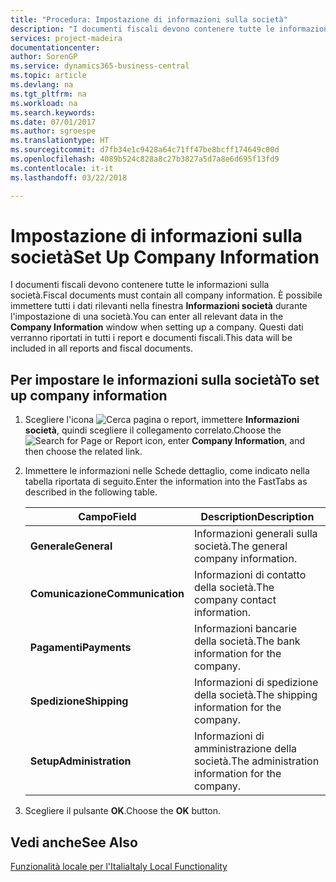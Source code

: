 ```yaml
---
title: "Procedura: Impostazione di informazioni sulla società"
description: "I documenti fiscali devono contenere tutte le informazioni sulla società. È possibile immettere tutti i dati rilevanti nella finestra **Informazioni società** durante l'impostazione di una società."
services: project-madeira
documentationcenter: 
author: SorenGP
ms.service: dynamics365-business-central
ms.topic: article
ms.devlang: na
ms.tgt_pltfrm: na
ms.workload: na
ms.search.keywords: 
ms.date: 07/01/2017
ms.author: sgroespe
ms.translationtype: HT
ms.sourcegitcommit: d7fb34e1c9428a64c71ff47be8bcff174649c00d
ms.openlocfilehash: 4089b524c828a8c27b3827a5d7a8e6d695f13fd9
ms.contentlocale: it-it
ms.lasthandoff: 03/22/2018

---
```

# <a name="set-up-company-information"></a><span data-ttu-id="44649-104">Impostazione di informazioni sulla società</span><span class="sxs-lookup"><span data-stu-id="44649-104">Set Up Company Information</span></span>
<span data-ttu-id="44649-105">I documenti fiscali devono contenere tutte le informazioni sulla società.</span><span class="sxs-lookup"><span data-stu-id="44649-105">Fiscal documents must contain all company information.</span></span> <span data-ttu-id="44649-106">È possibile immettere tutti i dati rilevanti nella finestra **Informazioni società** durante l'impostazione di una società.</span><span class="sxs-lookup"><span data-stu-id="44649-106">You can enter all relevant data in the **Company Information** window when setting up a company.</span></span> <span data-ttu-id="44649-107">Questi dati verranno riportati in tutti i report e documenti fiscali.</span><span class="sxs-lookup"><span data-stu-id="44649-107">This data will be included in all reports and fiscal documents.</span></span>  

## <a name="to-set-up-company-information"></a><span data-ttu-id="44649-108">Per impostare le informazioni sulla società</span><span class="sxs-lookup"><span data-stu-id="44649-108">To set up company information</span></span>  

1.  <span data-ttu-id="44649-109">Scegliere l'icona ![Cerca pagina o report](../../media/ui-search/search_small.png "icona Cerca pagina o report"), immettere **Informazioni società**, quindi scegliere il collegamento correlato.</span><span class="sxs-lookup"><span data-stu-id="44649-109">Choose the ![Search for Page or Report](../../media/ui-search/search_small.png "Search for Page or Report icon") icon, enter **Company Information**, and then choose the related link.</span></span>  
2.  <span data-ttu-id="44649-110">Immettere le informazioni nelle Schede dettaglio, come indicato nella tabella riportata di seguito.</span><span class="sxs-lookup"><span data-stu-id="44649-110">Enter the information into the FastTabs as described in the following table.</span></span>

    |<span data-ttu-id="44649-111">Campo</span><span class="sxs-lookup"><span data-stu-id="44649-111">Field</span></span>|<span data-ttu-id="44649-112">Description</span><span class="sxs-lookup"><span data-stu-id="44649-112">Description</span></span>|  
    |-------------|---------------------------------------|  
    |<span data-ttu-id="44649-113">**Generale**</span><span class="sxs-lookup"><span data-stu-id="44649-113">**General**</span></span>|<span data-ttu-id="44649-114">Informazioni generali sulla società.</span><span class="sxs-lookup"><span data-stu-id="44649-114">The general company information.</span></span>|  
    |<span data-ttu-id="44649-115">**Comunicazione**</span><span class="sxs-lookup"><span data-stu-id="44649-115">**Communication**</span></span>|<span data-ttu-id="44649-116">Informazioni di contatto della società.</span><span class="sxs-lookup"><span data-stu-id="44649-116">The company contact information.</span></span>|  
    |<span data-ttu-id="44649-117">**Pagamenti**</span><span class="sxs-lookup"><span data-stu-id="44649-117">**Payments**</span></span>|<span data-ttu-id="44649-118">Informazioni bancarie della società.</span><span class="sxs-lookup"><span data-stu-id="44649-118">The bank information for the company.</span></span>|  
    |<span data-ttu-id="44649-119">**Spedizione**</span><span class="sxs-lookup"><span data-stu-id="44649-119">**Shipping**</span></span>|<span data-ttu-id="44649-120">Informazioni di spedizione della società.</span><span class="sxs-lookup"><span data-stu-id="44649-120">The shipping information for the company.</span></span>|  
    |<span data-ttu-id="44649-121">**Setup**</span><span class="sxs-lookup"><span data-stu-id="44649-121">**Administration**</span></span>|<span data-ttu-id="44649-122">Informazioni di amministrazione della società.</span><span class="sxs-lookup"><span data-stu-id="44649-122">The administration information for the company.</span></span>|  

3.  <span data-ttu-id="44649-123">Scegliere il pulsante **OK**.</span><span class="sxs-lookup"><span data-stu-id="44649-123">Choose the **OK** button.</span></span>  

## <a name="see-also"></a><span data-ttu-id="44649-124">Vedi anche</span><span class="sxs-lookup"><span data-stu-id="44649-124">See Also</span></span>  
 [<span data-ttu-id="44649-125">Funzionalità locale per l'Italia</span><span class="sxs-lookup"><span data-stu-id="44649-125">Italy Local Functionality</span></span>](italy-local-functionality.md)   

